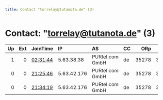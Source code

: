 ```yaml
---
title: Contact "torrelay@tutanota.de" (3)
---
```


# Contact: "torrelay@tutanota.de" (3)

|   Up |   Ext | JoinTime                                                                                            | IP          | AS              | CC   |   ORp |   Dirp | OS    | Version   | Nickname   |   eFamMembers |
|-----:|------:|:----------------------------------------------------------------------------------------------------|:------------|:----------------|:-----|------:|-------:|:------|:----------|:-----------|--------------:|
|    1 |     0 | [02:31:44](https://metrics.torproject.org/rs.html#details/6C6F0BF1CF20A867813C5F0482ACA00BD42E4276) | 5.63.38.38  | PURtel.com GmbH | de   | 35278 |  35288 | Linux | 0.3.4.9   | kricklen   |             1 |
|    0 |     0 | [21:25:46](https://metrics.torproject.org/rs.html#details/8C8B24D5D42A92473CDDED28897F5CAB308844B7) | 5.63.42.176 | PURtel.com GmbH | de   | 35278 |  35288 | Linux | 0.3.3.7   | kricklen   |             1 |
|    0 |     0 | [21:34:19](https://metrics.torproject.org/rs.html#details/DC219CB8A92A0AA7FE95C7257B2D7D8402DCADDE) | 5.63.42.176 | PURtel.com GmbH | de   | 35278 |  35288 | Linux | 0.3.3.7   | kricklen   |             1 |
